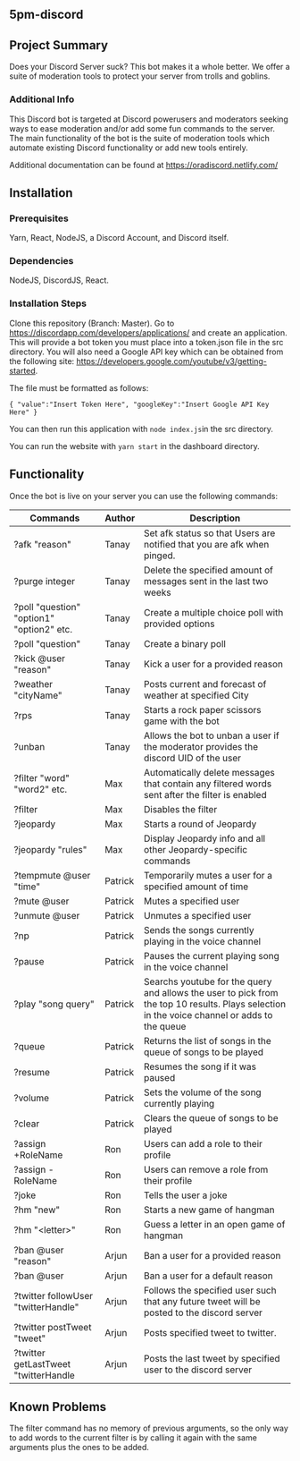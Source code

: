 ## 5pm-discord

## Project Summary

Does your Discord Server suck? This bot makes it a whole better. We offer a suite of moderation tools to protect your server from trolls and goblins.

### Additional Info
This Discord bot is targeted at Discord powerusers and moderators seeking ways to ease moderation and/or add some fun commands to the server. The main functionality of the bot is the suite of moderation tools which automate existing Discord functionality or add new tools entirely.

Additional documentation can be found at https://oradiscord.netlify.com/

## Installation

### Prerequisites
Yarn, React, NodeJS, a Discord Account, and Discord itself.

### Dependencies
NodeJS, DiscordJS, React.

### Installation Steps
Clone this repository (Branch: Master). Go to https://discordapp.com/developers/applications/ and create an application. This will provide a bot token you must place into a token.json file in the src directory. You will also need a Google API key which can be obtained from the following site: https://developers.google.com/youtube/v3/getting-started. 

The file must be formatted as follows:

`{
"value":"Insert Token Here",
"googleKey":"Insert Google API Key Here"
}`

You can then run this application with `node index.js`in the src directory.

You can run the website with `yarn start` in the dashboard directory.

## Functionality

Once the bot is live on your server you can use the following commands:

| Commands | Author | Description |   
|----------|--------|-------|
| ?afk "reason" | Tanay | Set afk status so that Users are notified that you are afk when pinged. |
| ?purge integer | Tanay | Delete the specified amount of messages sent in the last two weeks |
| ?poll "question" "option1" "option2" etc. | Tanay | Create a multiple choice poll with provided options |
| ?poll "question" | Tanay | Create a binary poll |
| ?kick @user "reason" | Tanay | Kick a user for a provided reason |
| ?weather "cityName" | Tanay | Posts current and forecast of weather at specified City |
| ?rps | Tanay | Starts a rock paper scissors game with the bot|
| ?unban | Tanay | Allows the bot to unban a user if the moderator provides the discord UID of the user |
| ?filter "word" "word2" etc. | Max | Automatically delete messages that contain any filtered words sent after the filter is enabled |
| ?filter | Max | Disables the filter |
| ?jeopardy | Max | Starts a round of Jeopardy |
| ?jeopardy "rules" | Max | Display Jeopardy info and all other Jeopardy-specific commands |
| ?tempmute @user "time" | Patrick | Temporarily mutes a user for a specified amount of time |
| ?mute @user | Patrick | Mutes a specified user |
| ?unmute @user | Patrick | Unmutes a specified user |
| ?np | Patrick | Sends the songs currently playing in the voice channel |
| ?pause | Patrick | Pauses the current playing song in the voice channel |
| ?play "song query" | Patrick | Searchs youtube for the query and allows the user to pick from the top 10 results. Plays selection in the voice channel or adds to the queue |
| ?queue | Patrick | Returns the list of songs in the queue of songs to be played |
| ?resume | Patrick | Resumes the song if it was paused |
| ?volume | Patrick | Sets the volume of the song currently playing |
| ?clear | Patrick | Clears the queue of songs to be played |
| ?assign +RoleName | Ron | Users can add a role to their profile |
| ?assign -RoleName | Ron | Users can remove a role from their profile|
| ?joke | Ron | Tells the user a joke|
| ?hm "new" | Ron | Starts a new game of hangman|
| ?hm "\<letter\>" | Ron | Guess a letter in an open game of hangman|
| ?ban @user "reason" | Arjun | Ban a user for a provided reason |
| ?ban @user | Arjun | Ban a user for a default reason|
| ?twitter followUser "twitterHandle" | Arjun | Follows the specified user such that any future tweet will be posted to the discord server|
| ?twitter postTweet "tweet" | Arjun | Posts specified tweet to twitter. |
| ?twitter getLastTweet "twitterHandle | Arjun | Posts the last tweet by specified user to the discord server |


## Known Problems
The filter command has no memory of previous arguments, so the only way to add words to the current filter is by calling it again with the same arguments plus the ones to be added.

